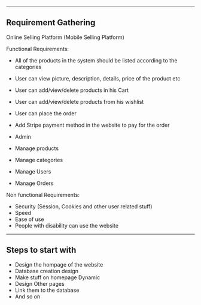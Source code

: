 -----------------------
Requirement Gathering
-----------------------
Online Selling Platform (Mobile Selling Platform)

Functional Requirements:
- All of the products in the system should be listed according to the categories
- User can view picture, description, details, price of the product etc
- User can add/view/delete products in his Cart
- User can add/view/delete products from his wishlist
- User can place the order
- Add Stripe payment method in the website to pay for the order


- Admin
- Manage products
- Manage categories
- Manage Users
- Manage Orders




Non functional Requirements:
- Security (Session, Cookies and other user related stuff)
- Speed
- Ease of use
- People with disability can use the website




------------------------
Steps to start with
------------------------
- Design the hompage of the website
- Database creation design
- Make stuff on homepage Dynamic
- Design Other pages
- Link them to the database
- And so on

